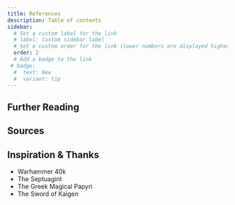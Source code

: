 ```yaml
---
title: References
description: Table of contents
sidebar:
  # Set a custom label for the link
  # label: Custom sidebar label
  # Set a custom order for the link (lower numbers are displayed higher up)
  order: 2
  # Add a badge to the link
 # badge:
  #  text: New
  #  variant: tip
---
```

## Further Reading

## Sources

## Inspiration & Thanks
* Warhammer 40k
* The Septuagint
* The Greek Magical Papyri
* The Sword of Kaigen